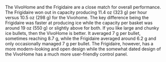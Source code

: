 The VivoHome and the Frigidaire are a close match for overall performance. The Frigidaire won out in capacity producing 11.4 oz (323 g) per hour versus 10.5 oz (298 g) for the Vivohome. The key difference being the Frigidaire was faster at producing ice while the capacity per basket was around 19 oz (550 g) or slightly above for both. If you like large and chunky ice bullets, then the VivoHome is better. It averaged 7 g per bullet, sometimes reaching 8.7 g, while the Frigidaire averaged around 6.2 g and only occasionally managed 7 g per bullet. The Frigidaire, however, has a more modern-looking and open design while the somewhat dated design of the VivoHome has a much more user-friendly control panel.